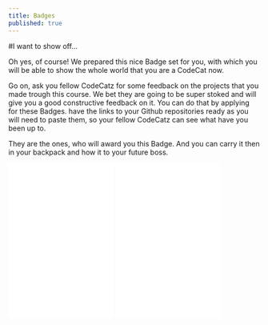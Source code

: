 ```yaml
---
title: Badges
published: true
---
```


#I want to show off...

Oh yes, of course! We prepared this nice Badge set for you, with which you will
be able to show the whole world that you are a CodeCat now.

Go on, ask you fellow CodeCatz for some feedback on the projects that you made
trough this course. We bet they are going to be super stoked and will give you
a good constructive feedback on it. You can do that by applying for these Badges.
have the links to your Github repositories ready as you will need to paste them,
so your fellow CodeCatz can see what have you been up to.

They are the ones, who will award you this Badge. And you can carry it then in your backpack
and how it to your future boss.

<iframe id="badge_embed" type="text/html" frameborder="0" height="310" width="210" src="//badges.p2pu.org/en/badge/view/587/embedded/?rendering=normal">
</iframe>
<iframe id="badge_embed" type="text/html" frameborder="0" height="310" width="210" src="//badges.p2pu.org/en/badge/view/588/embedded/?rendering=normal">
</iframe>